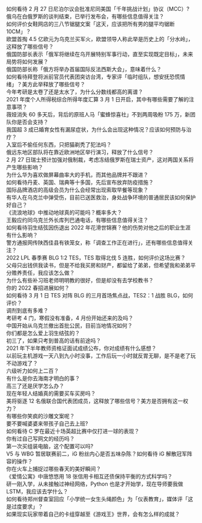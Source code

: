 如何看待 2 月 27 日尼泊尔议会批准尼同美国「千年挑战计划」协议（MCC）?  
俄乌在白俄罗斯的谈判结束，已举行发布会，有哪些信息值得关注？  
如何评价女鞋网店的三八节锯腿文案「这天，应该把所有男的腿平均锯断 10CM」？  
欧盟首掏 4.5 亿欧元为乌克兰买军火，欧盟领导人称此举是历史上的「分水岭」，这释放了哪些信号？  
俄国防部长表示「俄军将继续在乌开展特别军事行动，直至实现既定目标」，未来局势将如何发展？  
俄国防部长称「俄方将举办首届国际反法西斯大会」，意味着什么？  
如何看待拜登将派前官员代表团突访台湾，专家评「临时组队，想安抚恐慌情绪」？美方此举释放了哪些信号？  
今年考研是太卷了还是太水了，为什么分数线都高的离谱？  
2021 年度个人所得税综合所得年度汇算 3 月 1 日开启，其中有哪些需要了解的注意事项？  
薇娅消失 60 多天后，背后的原班人马「蜜蜂惊喜社」不到两周吸粉 175 万，新团队你是否会支持？  
我国超 3 成已婚育女性有漏尿症状，为什么会出现这种情况？应该如何预防与治疗？  
入室后不偷任何东西，只把猫剃秃了犯法吗？  
俄远东地区部队将在靠近欧洲地区举行演习，释放了什么信号？  
2 月 27 日瑞士预计加强对俄制裁，考虑冻结俄罗斯在瑞士资产，这对两国关系将产生哪些影响？  
为什么华为喜欢做屏幕曲率大的手机，而其他品牌并不跟进？  
如何看待丹麦、英国、瑞典等十多国，先后宣布放弃防疫措施？  
国际品牌酒店的高级会员为什么会经常出现索取早餐等现象？  
有华人在乌克兰中弹受伤，目前已送医救治，身处战争环境的普通居民该如何保护好自己？  
《流浪地球》中推动地球真的可能吗？概率多大？  
王毅应约同乌克兰外长库列巴通电话，有哪些信息值得关注？  
如何看待羽生结弦因伤退出 2022 年花滑世锦赛？他的伤势对他之后的职业生涯有什么影响？  
警方通报网传陕西佳县有铁笼女，称「调查工作正在进行」，还有哪些信息值得关注？  
2022 LPL 春季赛 BLG 1:2 TES，TES 取得北伐 5 连胜，如何评价这场比赛？  
父母只出钱供我读书，但是不给我买房和财产，都留给了弟弟，但希望我和弟弟平分赡养责任，我应该怎么做？  
为什么有些补习班老师明明教的很好，但是却没有去学校教书？  
你的 2022 春招进展如何？  
如何看待 3 月 1 日 TES 对阵 BLG 的三月首场焦点战，TES2：1 战胜 BLG，如何评价？  
调剂到底有多难？  
考研考 4 门，寒假没有准备，4 月份开始还来的及吗？  
中国开始从乌克兰撤出首批公民，目前当地情况如何？  
你们都是怎么爱上羽生结弦的？  
初三了，如果只考到普高的话有前途吗？  
2021 年下半年教师资格证面试成绩公布，你对成绩有什么感想？  
以前玩主机游戏一天八到九小时没事，工作后玩一小时就反胃无聊，是不是老了玩不动游戏了？  
六级听力如何上二百？  
有什么是你去海南才明白的事？  
高三了还是厌学怎么办？  
现在年轻人结婚真的需要买车买房吗？  
美将驱逐 12 名俄联合国代表团成员，这释放了哪些信号？美方是否拥有这一权力？  
有哪些你笑疯的沙雕文案呢？  
要不要喊婆婆来带孩子自己去上班?  
如何看待 C 罗在最近十场英超比赛中仅打进一球的表现？  
你有过自己写网文的经历吗？  
第一次买组装电脑，这个配置可以吗?  
V5 与 WBG 暂居联赛前二，iG 粉丝内心是否五味杂陈？如何看待 iG 解散冠军阵容的操作？  
你在火车上捕捉过哪些春天的美好瞬间？  
《爱情公寓》中唐悠悠用 18 张信用卡相互还债保持平衡的方式科学吗？  
研一刚入学，从未接触过神经网络，Python 也是才开始学，现在导师要我做 LSTM，我应该去学什么？  
如何看待郑州督查室回应「小学统一女生头绳颜色」为「仪表教育」，媒体评「这是过度要求」？  
如果现实玩家带着自己的卡组穿越至《游戏王》世界，会有怎么样的成就？  
